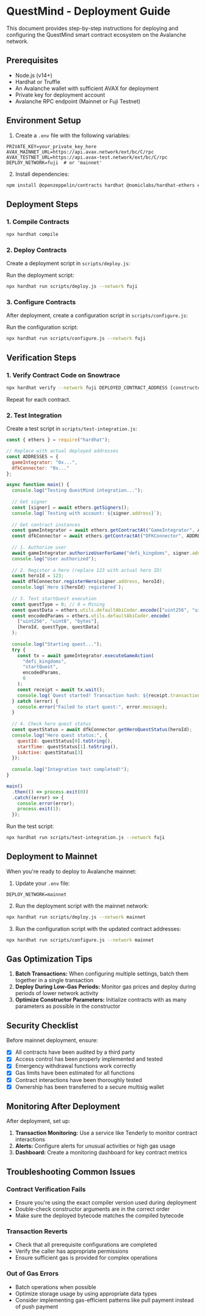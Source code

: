# QuestMind - Deployment Guide

This document provides step-by-step instructions for deploying and configuring the QuestMind smart contract ecosystem on the Avalanche network.

## Prerequisites

- Node.js (v14+)
- Hardhat or Truffle
- An Avalanche wallet with sufficient AVAX for deployment
- Private key for deployment account
- Avalanche RPC endpoint (Mainnet or Fuji Testnet)

## Environment Setup

1. Create a `.env` file with the following variables:
```
PRIVATE_KEY=your_private_key_here
AVAX_MAINNET_URL=https://api.avax.network/ext/bc/C/rpc
AVAX_TESTNET_URL=https://api.avax-test.network/ext/bc/C/rpc
DEPLOY_NETWORK=fuji  # or 'mainnet'
```

2. Install dependencies:
```bash
npm install @openzeppelin/contracts hardhat @nomiclabs/hardhat-ethers ethers
```

## Deployment Steps

### 1. Compile Contracts

```bash
npx hardhat compile
```

### 2. Deploy Contracts

Create a deployment script in `scripts/deploy.js`:

Run the deployment script:
```bash
npx hardhat run scripts/deploy.js --network fuji
```

### 3. Configure Contracts

After deployment, create a configuration script in `scripts/configure.js`:

Run the configuration script:
```bash
npx hardhat run scripts/configure.js --network fuji
```

## Verification Steps

### 1. Verify Contract Code on Snowtrace

```bash
npx hardhat verify --network fuji DEPLOYED_CONTRACT_ADDRESS [constructor arguments if any]
```

Repeat for each contract.

### 2. Test Integration

Create a test script in `scripts/test-integration.js`:

```javascript
const { ethers } = require("hardhat");

// Replace with actual deployed addresses
const ADDRESSES = {
  gameIntegrator: "0x...",
  dfkConnector: "0x..."
};

async function main() {
  console.log("Testing QuestMind integration...");
  
  // Get signer
  const [signer] = await ethers.getSigners();
  console.log(`Testing with account: ${signer.address}`);
  
  // Get contract instances
  const gameIntegrator = await ethers.getContractAt("GameIntegrator", ADDRESSES.gameIntegrator);
  const dfkConnector = await ethers.getContractAt("DFKConnector", ADDRESSES.dfkConnector);
  
  // 1. Authorize user
  await gameIntegrator.authorizeUserForGame("defi_kingdoms", signer.address, true);
  console.log("User authorized");
  
  // 2. Register a hero (replace 123 with actual hero ID)
  const heroId = 123;
  await dfkConnector.registerHero(signer.address, heroId);
  console.log(`Hero ${heroId} registered`);
  
  // 3. Test startQuest execution
  const questType = 0; // 0 = Mining
  const questData = ethers.utils.defaultAbiCoder.encode(["uint256", "uint256"], [0, 0]);
  const encodedParams = ethers.utils.defaultAbiCoder.encode(
    ["uint256", "uint8", "bytes"],
    [heroId, questType, questData]
  );
  
  console.log("Starting quest...");
  try {
    const tx = await gameIntegrator.executeGameAction(
      "defi_kingdoms",
      "startQuest",
      encodedParams,
      0
    );
    const receipt = await tx.wait();
    console.log(`Quest started! Transaction hash: ${receipt.transactionHash}`);
  } catch (error) {
    console.error("Failed to start quest:", error.message);
  }
  
  // 4. Check hero quest status
  const questStatus = await dfkConnector.getHeroQuestStatus(heroId);
  console.log("Hero quest status:", {
    questId: questStatus[0].toString(),
    startTime: questStatus[1].toString(),
    isActive: questStatus[3]
  });
  
  console.log("Integration test completed!");
}

main()
  .then(() => process.exit(0))
  .catch((error) => {
    console.error(error);
    process.exit(1);
  });
```

Run the test script:
```bash
npx hardhat run scripts/test-integration.js --network fuji
```

## Deployment to Mainnet

When you're ready to deploy to Avalanche mainnet:

1. Update your `.env` file:
```
DEPLOY_NETWORK=mainnet
```

2. Run the deployment script with the mainnet network:
```bash
npx hardhat run scripts/deploy.js --network mainnet
```

3. Run the configuration script with the updated contract addresses:
```bash
npx hardhat run scripts/configure.js --network mainnet
```

## Gas Optimization Tips

1. **Batch Transactions:** When configuring multiple settings, batch them together in a single transaction
2. **Deploy During Low-Gas Periods:** Monitor gas prices and deploy during periods of lower network activity
3. **Optimize Constructor Parameters:** Initialize contracts with as many parameters as possible in the constructor

## Security Checklist

Before mainnet deployment, ensure:

- [x] All contracts have been audited by a third party
- [x] Access control has been properly implemented and tested
- [x] Emergency withdrawal functions work correctly
- [x] Gas limits have been estimated for all functions
- [x] Contract interactions have been thoroughly tested
- [x] Ownership has been transferred to a secure multisig wallet

## Monitoring After Deployment

After deployment, set up:

1. **Transaction Monitoring:** Use a service like Tenderly to monitor contract interactions
2. **Alerts:** Configure alerts for unusual activities or high gas usage
3. **Dashboard:** Create a monitoring dashboard for key contract metrics

## Troubleshooting Common Issues

### Contract Verification Fails
- Ensure you're using the exact compiler version used during deployment
- Double-check constructor arguments are in the correct order
- Make sure the deployed bytecode matches the compiled bytecode

### Transaction Reverts
- Check that all prerequisite configurations are completed
- Verify the caller has appropriate permissions
- Ensure sufficient gas is provided for complex operations

### Out of Gas Errors
- Batch operations when possible
- Optimize storage usage by using appropriate data types
- Consider implementing gas-efficient patterns like pull payment instead of push payment
